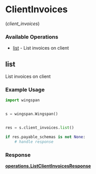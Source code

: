 # ClientInvoices
(*client_invoices*)

### Available Operations

* [list](#list) - List invoices on client

## list

List invoices on client

### Example Usage

```python
import wingspan


s = wingspan.Wingspan()


res = s.client_invoices.list()

if res.payable_schemas is not None:
    # handle response
```


### Response

**[operations.ListClientInvoicesResponse](../../models/operations/listclientinvoicesresponse.md)**

